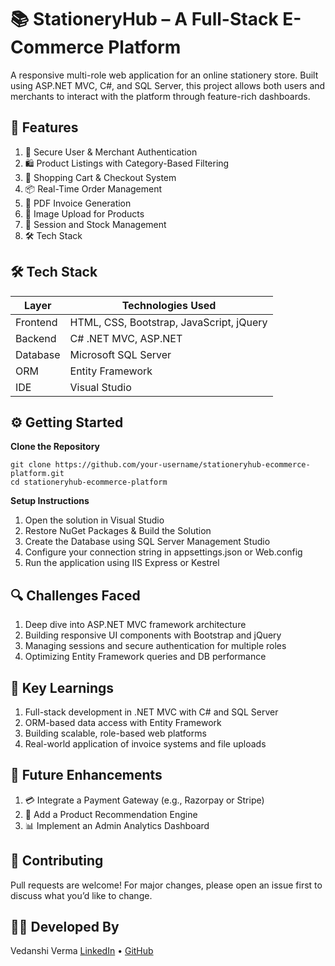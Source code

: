 # 📚 StationeryHub – A Full-Stack E-Commerce Platform
A responsive multi-role web application for an online stationery store. Built using ASP.NET MVC, C#, and SQL Server, this project allows both users and merchants to interact with the platform through feature-rich dashboards.

## 🚀 Features

<ol>
<li>🔐 Secure User & Merchant Authentication

<li>🛍️ Product Listings with Category-Based Filtering

<li>🛒 Shopping Cart & Checkout System

<li>📦 Real-Time Order Management

<li>📄 PDF Invoice Generation

<li>📸 Image Upload for Products

<li>🧾 Session and Stock Management

<li>🛠 Tech Stack
</ol>

## 🛠 Tech Stack

| **Layer**   | **Technologies Used**                          |
|-------------|------------------------------------------------|
| Frontend    | HTML, CSS, Bootstrap, JavaScript, jQuery       |
| Backend     | C# .NET MVC, ASP.NET                           |
| Database    | Microsoft SQL Server                           |
| ORM         | Entity Framework                               |
| IDE         | Visual Studio                                  |

## ⚙️ Getting Started
**Clone the Repository**
``` 
git clone https://github.com/your-username/stationeryhub-ecommerce-platform.git
cd stationeryhub-ecommerce-platform 
```

**Setup Instructions**
<ol>
<li>Open the solution in Visual Studio
<li>Restore NuGet Packages & Build the Solution
<li>Create the Database using SQL Server Management Studio
<li>Configure your connection string in appsettings.json or Web.config
<li>Run the application using IIS Express or Kestrel
</ol>

## 🔍 Challenges Faced
<ol>
<li>Deep dive into ASP.NET MVC framework architecture
<li>Building responsive UI components with Bootstrap and jQuery
<li>Managing sessions and secure authentication for multiple roles
<li>Optimizing Entity Framework queries and DB performance
</ol>

## 🌱 Key Learnings
<ol>
<li>Full-stack development in .NET MVC with C# and SQL Server
<li>ORM-based data access with Entity Framework
<li>Building scalable, role-based web platforms
<li>Real-world application of invoice systems and file uploads
</ol>

## 🔮 Future Enhancements
<ol>
<li>💳 Integrate a Payment Gateway (e.g., Razorpay or Stripe)
<li>🧠 Add a Product Recommendation Engine
<li>📊 Implement an Admin Analytics Dashboard
</ol>

## 🤝 Contributing
Pull requests are welcome! For major changes, please open an issue first to discuss what you’d like to change.

## 👩‍💻 Developed By

Vedanshi Verma
[LinkedIn](https://www.linkedin.com/in/vedanshi-verma-09906621b/) • [GitHub](https://github.com/vedanshi0512)
